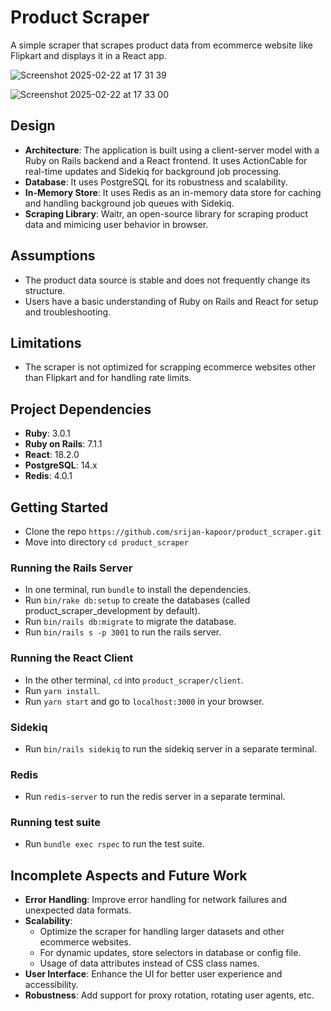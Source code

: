 # Product Scraper

A simple scraper that scrapes product data from ecommerce website like Flipkart and displays it in a React app.

![Screenshot 2025-02-22 at 17 31 39](https://github.com/user-attachments/assets/ec6b6b9e-bed4-4c3d-9495-c9532167d934)

![Screenshot 2025-02-22 at 17 33 00](https://github.com/user-attachments/assets/bfd68fa3-3b9b-44c0-90e0-9d0e68b195f2)

## Design

- **Architecture**: The application is built using a client-server model with a Ruby on Rails backend and a React frontend. It uses ActionCable for real-time updates and Sidekiq for background job processing.
- **Database**: It uses PostgreSQL for its robustness and scalability.
- **In-Memory Store**: It uses Redis as an in-memory data store for caching and handling background job queues with Sidekiq.
- **Scraping Library**: Waitr, an open-source library for scraping product data and mimicing user behavior in browser.

## Assumptions

- The product data source is stable and does not frequently change its structure.
- Users have a basic understanding of Ruby on Rails and React for setup and troubleshooting.

## Limitations

- The scraper is not optimized for scrapping ecommerce websites other than Flipkart and for handling rate limits.

## Project Dependencies
- **Ruby**: 3.0.1
- **Ruby on Rails**: 7.1.1
- **React**: 18.2.0
- **PostgreSQL**:  14.x
- **Redis**: 4.0.1

## Getting Started

- Clone the repo `https://github.com/srijan-kapoor/product_scraper.git`
- Move into directory `cd product_scraper`

### Running the Rails Server
- In one terminal, run `bundle` to install the dependencies.
- Run `bin/rake db:setup` to create the databases (called product_scraper_development by default).
- Run `bin/rails db:migrate` to migrate the database.
- Run `bin/rails s -p 3001` to run the rails server.

### Running the React Client
- In the other terminal, `cd` into `product_scraper/client`.
- Run `yarn install`.
- Run `yarn start` and go to `localhost:3000` in your browser.

### Sidekiq
- Run `bin/rails sidekiq` to run the sidekiq server in a separate terminal.

### Redis
- Run `redis-server` to run the redis server in a separate terminal.

### Running test suite
- Run `bundle exec rspec` to run the test suite.

## Incomplete Aspects and Future Work

- **Error Handling**: Improve error handling for network failures and unexpected data formats.
- **Scalability**:
  - Optimize the scraper for handling larger datasets and other ecommerce websites.
  - For dynamic updates, store selectors in database or config file.
  - Usage of data attributes instead of CSS class names.
- **User Interface**: Enhance the UI for better user experience and accessibility.
- **Robustness**: Add support for proxy rotation, rotating user agents, etc.

